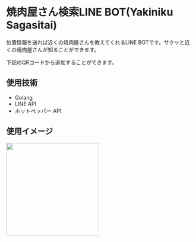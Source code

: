 # 焼肉屋さん検索LINE BOT(Yakiniku Sagasitai)

位置情報を送れば近くの焼肉屋さんを教えてくれるLINE BOTです。サクッと近くの焼肉屋さんが知ることができます。

下記のQRコードから追加することができます。

<!-- ![733jhesy](https://user-images.githubusercontent.com/74908945/130356086-6b055a7b-b7cd-4071-8ac9-2082970a2a21.png) -->

## 使用技術

- Golang
- LINE API
- ホットペッパー API

## 使用イメージ

<img src="https://user-images.githubusercontent.com/74908945/130357841-73bcc1ed-9caa-490e-8bec-8ee0116f7dae.jpg" width="250px">
